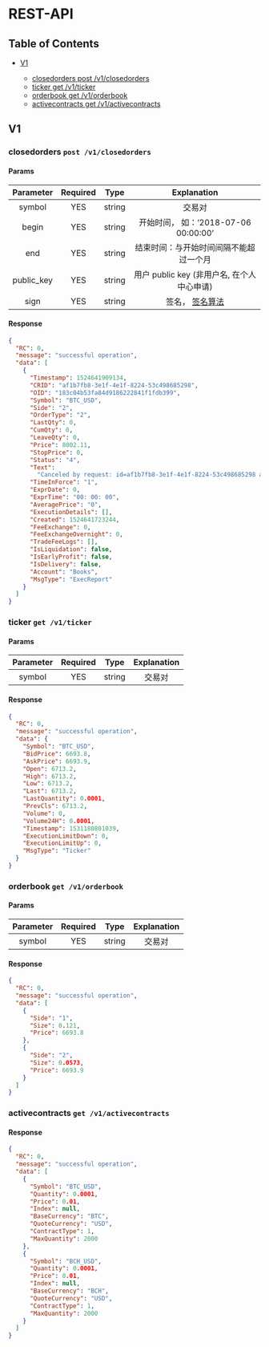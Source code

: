 # REST-API

## Table of Contents

* [V1](#v1)

  * [closedorders post /v1/closedorders](#closedorders-post-v1closedorders)
  * [ticker get /v1/ticker](#ticker-get-v1ticker)
  * [orderbook get /v1/orderbook](#orderbook-get-v1orderbook)
  * [activecontracts get /v1/activecontracts](#activecontracts-get-v1activecontracts)

## V1

### closedorders `post /v1/closedorders`

#### Params

| Parameter  | Required |  Type  |                              Explanation                               |
| :--------: | :------: | :----: | :--------------------------------------------------------------------: |
|   symbol   |   YES    | string |                                 交易对                                 |
|   begin    |   YES    | string |                  开始时间， 如：‘2018-07-06 00:00:00’                  |
|    end     |   YES    | string |                 结束时间：与开始时间间隔不能超过一个月                 |
| public_key |   YES    | string |               用户 public key (非用户名, 在个人中心申请)               |
|    sign    |   YES    | string | 签名， [签名算法](./sign.md) |

#### Response

```json
{
  "RC": 0,
  "message": "successful operation",
  "data": [
    {
      "Timestamp": 1524641909134,
      "CRID": "af1b7fb8-3e1f-4e1f-8224-53c498685298",
      "OID": "183c04b53fa84d9186222841f1fdb399",
      "Symbol": "BTC_USD",
      "Side": "2",
      "OrderType": "2",
      "LastQty": 0,
      "CumQty": 0,
      "LeaveQty": 0,
      "Price": 8002.11,
      "StopPrice": 0,
      "Status": "4",
      "Text":
        "Canceled by request: id=af1b7fb8-3e1f-4e1f-8224-53c498685298 account=Books",
      "TimeInForce": "1",
      "ExprDate": 0,
      "ExprTime": "00: 00: 00",
      "AveragePrice": "0",
      "ExecutionDetails": [],
      "Created": 1524641723244,
      "FeeExchange": 0,
      "FeeExchangeOvernight": 0,
      "TradeFeeLogs": [],
      "IsLiquidation": false,
      "IsEarlyProfit": false,
      "IsDelivery": false,
      "Account": "Books",
      "MsgType": "ExecReport"
    }
  ]
}
```

### ticker `get /v1/ticker`

#### Params

| Parameter | Required |  Type  | Explanation |
| :-------: | :------: | :----: | :---------: |
|  symbol   |   YES    | string |   交易对    |

#### Response

```json
{
  "RC": 0,
  "message": "successful operation",
  "data": {
    "Symbol": "BTC_USD",
    "BidPrice": 6693.8,
    "AskPrice": 6693.9,
    "Open": 6713.2,
    "High": 6713.2,
    "Low": 6713.2,
    "Last": 6713.2,
    "LastQuantity": 0.0001,
    "PrevCls": 6713.2,
    "Volume": 0,
    "Volume24H": 0.0001,
    "Timestamp": 1531180801039,
    "ExecutionLimitDown": 0,
    "ExecutionLimitUp": 0,
    "MsgType": "Ticker"
  }
}
```

### orderbook `get /v1/orderbook`

#### Params

| Parameter | Required |  Type  | Explanation |
| :-------: | :------: | :----: | :---------: |
|  symbol   |   YES    | string |   交易对    |

#### Response

```json
{
  "RC": 0,
  "message": "successful operation",
  "data": [
    {
      "Side": "1",
      "Size": 0.121,
      "Price": 6693.8
    },
    {
      "Side": "2",
      "Size": 0.0573,
      "Price": 6693.9
    }
  ]
}
```

### activecontracts `get /v1/activecontracts`

#### Response

```json
{
  "RC": 0,
  "message": "successful operation",
  "data": [
    {
      "Symbol": "BTC_USD",
      "Quantity": 0.0001,
      "Price": 0.01,
      "Index": null,
      "BaseCurrency": "BTC",
      "QuoteCurrency": "USD",
      "ContractType": 1,
      "MaxQuantity": 2000
    },
    {
      "Symbol": "BCH_USD",
      "Quantity": 0.0001,
      "Price": 0.01,
      "Index": null,
      "BaseCurrency": "BCH",
      "QuoteCurrency": "USD",
      "ContractType": 1,
      "MaxQuantity": 2000
    }
  ]
}
```
